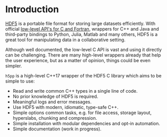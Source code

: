 # Introduction

[HDF5](https://www.hdfgroup.org/) is a portable file format for storing large datasets efficiently. With
official [low-level API's for C and Fortran](https://portal.hdfgroup.org/display/HDF5/Core+Library), wrappers for C++
and Java and third-party bindings to Python, Julia, Matlab and many others, HDF5 is a great tool for manipulating data
in a collaborative setting.

Although well documented, the low-level C API is vast and using it directly can be challenging. There are many
high-level wrappers already that help the user experience, but as a matter of opinion, things could be even simpler.

`h5pp` is a high-level C++17 wrapper of the HDF5 C library which aims to be simple to use:

* Read and write common C++ types in a single line of code.
* No prior knowledge of HDF5 is required.
* Meaningful logs and error messages.
* Use HDF5 with modern, idiomatic, type-safe C++.
* Simple options common tasks, e.g. for file access, storage layout, hyperslabs, chunking and compression.
* Simple installation with modular dependencies and opt-in automation.
* Simple documentation (work in progress).
